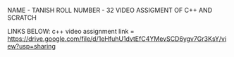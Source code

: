 NAME - TANISH
ROLL NUMBER - 32
VIDEO ASSIGMENT OF C++ AND SCRATCH



LINKS BELOW:
c++ video assignment link = https://drive.google.com/file/d/1eHfuhU1dvtEfC4YMevSCD6ygv7Gr3KsY/view?usp=sharing

